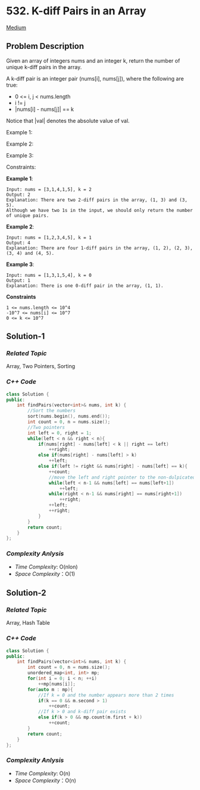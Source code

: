 # 532. K-diff Pairs in an Array
[Medium](https://leetcode.com/problems/k-diff-pairs-in-an-array/description/)

## Problem Description

Given an array of integers nums and an integer k, return the number of unique k-diff pairs in the array.

A k-diff pair is an integer pair (nums[i], nums[j]), where the following are true:

  - 0 <= i, j < nums.length
  - i != j
  - |nums[i] - nums[j]| == k

Notice that |val| denotes the absolute value of val.

 

Example 1:

Example 2:

Example 3:


 

Constraints:





**Example 1**:
```
Input: nums = [3,1,4,1,5], k = 2
Output: 2
Explanation: There are two 2-diff pairs in the array, (1, 3) and (3, 5).
Although we have two 1s in the input, we should only return the number of unique pairs.
```
**Example 2**:
```
Input: nums = [1,2,3,4,5], k = 1
Output: 4
Explanation: There are four 1-diff pairs in the array, (1, 2), (2, 3), (3, 4) and (4, 5).
```
**Example 3**:
```
Input: nums = [1,3,1,5,4], k = 0
Output: 1
Explanation: There is one 0-diff pair in the array, (1, 1).
```

**Constraints**
```
1 <= nums.length <= 10^4
-10^7 <= nums[i] <= 10^7
0 <= k <= 10^7
```

## Solution-1

### _Related Topic_
   Array, Two Pointers, Sorting


### _C++ Code_
```cpp
class Solution {
public:
    int findPairs(vector<int>& nums, int k) {
        //Sort the numbers
        sort(nums.begin(), nums.end());
        int count = 0, n = nums.size();
        //Two pointers
        int left = 0, right = 1;
        while(left < n && right < n){
            if(nums[right] - nums[left] < k || right == left)
                ++right;
            else if(nums[right] - nums[left] > k)
                ++left;
            else if(left != right && nums[right] - nums[left] == k){
                ++count;
                //move the left and right pointer to the non-dulpicated number
                while(left < n-1 && nums[left] == nums[left+1])
                    ++left;
                while(right < n-1 && nums[right] == nums[right+1])
                    ++right;
                ++left;
                ++right;
            }
        }
        return count;
    }
};
```

### _Complexity Anlysis_
- _Time Complexity_: O(nlon)
- _Space Complexity_：O(1)

## Solution-2

### _Related Topic_
   Array, Hash Table


### _C++ Code_
```cpp
class Solution {
public:
    int findPairs(vector<int>& nums, int k) {
        int count = 0, n = nums.size();
        unordered_map<int, int> mp;
        for(int i = 0; i < n; ++i)
            ++mp[nums[i]];
        for(auto m : mp){
            //If k = 0 and the number appears more than 2 times
            if(k == 0 && m.second > 1)
                ++count;
            //If k > 0 and k-diff pair exists
            else if(k > 0 && mp.count(m.first + k))
                ++count;
        }
        return count;
    }
};
```

### _Complexity Anlysis_
- _Time Complexity_: O(n)
- _Space Complexity_：O(n)
